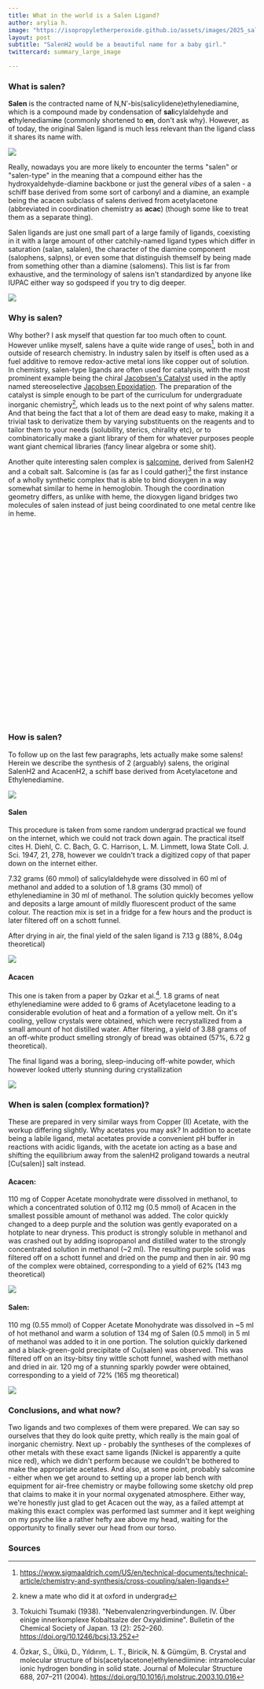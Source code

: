 ```yaml
---
title: What in the world is a Salen Ligand? 
author: arylia h.
image: "https://isopropyletherperoxide.github.io/assets/images/2025_salen/cu_salen.jpg" 
layout: post
subtitle: "SalenH2 would be a beautiful name for a baby girl."
twittercard: summary_large_image

---
```


<script src="https://3Dmol.org/build/3Dmol-min.js"></script>     
<script src="https://3Dmol.org/build/3Dmol.ui-min.js"></script>     

### What is salen?
**Salen** is the contracted name of N,N′-bis(salicylidene)ethylenediamine, which is a compound made by condensation of **sal**icylaldehyde and **e**thylenediami**n**e (commonly shortened to **en**, don't ask why). However, as of today, the original Salen ligand is much less relevant than the ligand class it shares its name with. 

<img  src="/assets/images/2025_salen/salen_colors.png"><br>

Really, nowadays you are more likely to encounter the terms "salen" or "salen-type" in the meaning that a compound either has the hydroxyaldehyde-diamine backbone or just the general *vibes* of a salen - a schiff base derived from some sort of carbonyl and a diamine, an example being the acacen subclass of salens derived from acetylacetone (abbreviated in coordination chemistry as **acac**) (though some like to treat them as a separate thing).

Salen ligands are just one small part of a large family of ligands, coexisting in it with a large amount of other catchily-named ligand types which differ in saturation (salan, salalen), the character of the diamine component (salophens, salpns), or even some that distinguish themself by being made from something other than a diamine (salomens). This list is far from exhaustive, and the terminology of salens isn't standardized by anyone like IUPAC either way so godspeed if you try to dig deeper. 

<img id="wider_image" class="bw" src="/assets/images/2025_salen/not_salens.png"><br>

### Why is salen? 
Why bother? I ask myself that question far too much often to count. However unlike myself, salens have a quite wide range of uses[^1], both in and outside of research chemistry. In industry salen by itself is often used as a fuel additive to remove redox-active metal ions like copper out of solution. In chemistry, salen-type ligands are often used for catalysis, with the most prominent example being the chiral [Jacobsen's Catalyst](https://en.wikipedia.org/wiki/Jacobsen%27s_catalyst) used in the aptly named stereoselective [Jacobsen Epoxidation](https://en.wikipedia.org/wiki/Jacobsen_epoxidation). The preparation of the catalyst is simple enough to be part of the curriculum for undergraduate inorganic chemistry[^2], which leads us to the next point of why salens matter. And that being the fact that a lot of them are dead easy to make, making it a trivial task to derivatize them by varying substituents on the reagents and to tailor them to your needs (solubility, sterics, chirality etc), or to combinatorically make a giant library of them for whatever purposes people want giant chemical libraries (fancy linear algebra or some shit). 

Another quite interesting salen complex is [salcomine](https://en.wikipedia.org/wiki/Salcomine), derived from SalenH2 and a cobalt salt. Salcomine is (as far as I could gather)[^3] the first instance of a wholly synthetic complex that is able to bind dioxygen in a way somewhat similar to heme in hemoglobin. Though the coordination geometry differs, as unlike with heme, the dioxygen ligand bridges two molecules of salen instead of just being coordinated to one metal centre like in heme. 

<div style="height: 400px; width: 400px; margin-left: 8px; max-width:100%; position: relative;" class='viewer_3Dmoljs' data-href ='/assets/images/2025_salen/salcomine_o.mol2' data-backgroundcolor='0xffffff' data-style='sphere:radius~0.5,colorscheme~Jmol;stick:colorscheme~Jmol' data-ui='true'></div>       

### How is salen?
To follow up on the last few paragraphs, lets actually make some salens! Herein we describe the synthesis of 2 (arguably) salens, the original SalenH2 and AcacenH2, a schiff base derived from Acetylacetone and Ethylenediamine.

<img  src="/assets/images/2025_salen/salen_synth.png"><br>

#### Salen 
This procedure is taken from some random undergrad practical we found on the internet, which we could not track down again. The practical itself cites H. Diehl, C. C. Bach, G. C. Harrison, L. M. Limmett, Iowa State Coll. J. Sci. 1947, 21, 278, however we couldn't track a digitized copy of that paper down on the internet either.

7.32 grams (60 mmol) of salicylaldehyde were dissolved in 60 ml of methanol and added to a solution of 1.8 grams (30 mmol) of ethylenediamine in 30 ml of methanol. The solution quickly becomes yellow and deposits a large amount of mildly fluorescent product of the same colour. The reaction mix is set in a fridge for a few hours and the product is later filtered off on a schott funnel.

After drying in air, the final yield of the salen ligand is 7.13 g (88%, 8.04g theoretical)

<img   src="/assets/images/2025_salen/salenH2.jpg"><br>

#### Acacen
This one is taken from a paper by Ozkar et al.[^4]. 1.8 grams of neat ethylenediamine were added to 6 grams of Acetylacetone leading to a considerable evolution of heat and a formation of a yellow melt. On it's cooling, yellow crystals were obtained, which were recrystallized from a small amount of hot distilled water. After filtering, a yield of 3.88 grams of an off-white product smelling strongly of bread was obtained (57%, 6.72 g theoretical). 

The final ligand was a boring, sleep-inducing off-white powder, which however looked utterly stunning during crystallization 

<img   src="/assets/images/2025_salen/acacenH2.jpg"><br>

### When is salen (complex formation)?
These are prepared in very similar ways from Copper (II) Acetate, with the workup differing slightly. Why acetates you may ask? In addition to acetate being a labile ligand, metal acetates provide a convenient pH buffer in reactions with acidic ligands, with the acetate ion acting as a base and shifting the equilibrium away from the salenH2 proligand towards a neutral [Cu(salen)] salt instead. 

#### Acacen:
110 mg of Copper Acetate monohydrate were dissolved in methanol, to which a concentrated solution of 0.112 mg (0.5 mmol) of Acacen in the smallest possible amount of methanol was added. The color quickly changed to a deep purple and the solution was gently evaporated on a hotplate to near dryness. This product is strongly soluble in methanol and was crashed out by adding isopropanol and distilled water to the strongly concentrated solution in methanol (~2 ml). The resulting purple solid was filtered off on a schott funnel and dried on the pump and then in air. 90 mg of the complex were obtained, corresponding to a yield of 62% (143 mg theoretical)

<img   src="/assets/images/2025_salen/cu_acacen.jpg"><br>

#### Salen: 
110 mg (0.55 mmol) of Copper Acetate Monohydrate was dissolved in ~5 ml of hot methanol and warm a solution of 134 mg of Salen (0.5 mmol) in 5 ml of methanol was added to it in one portion. The solution quickly darkened and a black-green-gold precipitate of Cu(salen) was observed. This was filtered off on an itsy-bitsy tiny wittle schott funnel, washed with methanol and dried in air. 120 mg of a stunning sparkly powder were obtained, corresponding to a yield of 72% (165 mg theoretical) 

<img   src="/assets/images/2025_salen/cu_salen.jpg"><br>

### Conclusions, and what now? 
Two ligands and two complexes of them were prepared. We can say so ourselves that they do look quite pretty, which really is the main goal of inorganic chemistry. Next up - probably the syntheses of the complexes of other metals with these exact same ligands (Nickel is apparently a quite nice red), which we didn't perform because we couldn't be bothered to make the appropriate acetates. And also, at some point, probably salcomine - either when we get around to setting up a proper lab bench with equipment for air-free chemistry or maybe following some sketchy old prep that claims to make it in your normal oxygenated atmosphere. Either way, we're honestly just glad to get Acacen out the way, as a failed attempt at making this exact complex was performed last summer and it kept weighing on my psyche like a rather hefty axe above my head, waiting for the opportunity to finally sever our head from our torso. 

### Sources 
[^1]: <a href="https://www.sigmaaldrich.com/US/en/technical-documents/technical-article/chemistry-and-synthesis/cross-coupling/salen-ligands">https://www.sigmaaldrich.com/US/en/technical-documents/technical-article/chemistry-and-synthesis/cross-coupling/salen-ligands</a>
[^2]: knew a mate who did it at oxford in undergrad 
[^3]: Tokuichi Tsumaki (1938). "Nebenvalenzringverbindungen. IV. Über einige innerkomplexe Kobaltsalze der Oxyaldimine". Bulletin of the Chemical Society of Japan. 13 (2): 252–260. <a href="https://doi.org/10.1246/bcsj.13.252">https://doi.org/10.1246/bcsj.13.252</a>
[^4]: Özkar, S., Ülkü, D., Yıldırım, L. T., Biricik, N. & Gümgüm, B. Crystal and molecular structure of bis(acetylacetone)ethylenediimine: intramolecular ionic hydrogen bonding in solid state. Journal of Molecular Structure 688, 207–211 (2004). <a href="https://doi.org/10.1016/j.molstruc.2003.10.016">https://doi.org/10.1016/j.molstruc.2003.10.016</a>
 
